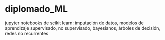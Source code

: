 # diplomado_ML
jupyter notebooks de scikit learn: imputación de datos, modelos de aprendizaje supervisado, no supervisado, bayesianos, árboles de decisión, redes no recurrentes
